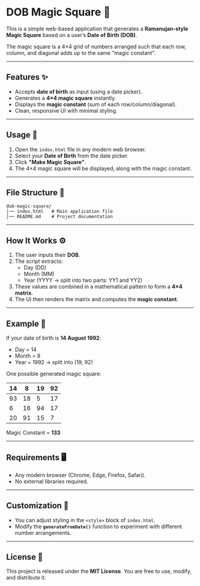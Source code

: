 # DOB Magic Square 🎲

This is a simple web-based application that generates a **Ramanujan-style Magic Square** based on a user’s **Date of Birth (DOB)**.

The magic square is a 4×4 grid of numbers arranged such that each row, column, and diagonal adds up to the same "magic constant".

---

## Features ✨
- Accepts **date of birth** as input (using a date picker).
- Generates a **4×4 magic square** instantly.
- Displays the **magic constant** (sum of each row/column/diagonal).
- Clean, responsive UI with minimal styling.

---

## Usage 🚀
1. Open the `index.html` file in any modern web browser.
2. Select your **Date of Birth** from the date picker.
3. Click **"Make Magic Square"**.
4. The 4×4 magic square will be displayed, along with the magic constant.

---

## File Structure 📂
```
dob-magic-square/
│── index.html   # Main application file
│── README.md    # Project documentation
```

---

## How It Works ⚙️
1. The user inputs their **DOB**.
2. The script extracts:
   - Day (DD)
   - Month (MM)
   - Year (YYYY → split into two parts: YY1 and YY2)
3. These values are combined in a mathematical pattern to form a **4×4 matrix**.
4. The UI then renders the matrix and computes the **magic constant**.

---

## Example 📅
If your date of birth is **14 August 1992**:
- Day = 14
- Month = 8
- Year = 1992 → split into (19, 92)

One possible generated magic square:

| 14 | 8  | 19 | 92 |
|----|----|----|----|
| 93 | 18 | 5  | 17 |
| 6  | 16 | 94 | 17 |
| 20 | 91 | 15 | 7  |

Magic Constant = **133**

---

## Requirements 🖥️
- Any modern browser (Chrome, Edge, Firefox, Safari).
- No external libraries required.

---

## Customization 🎨
- You can adjust styling in the `<style>` block of `index.html`.
- Modify the **`generateFromDate()`** function to experiment with different number arrangements.

---

## License 📜
This project is released under the **MIT License**. You are free to use, modify, and distribute it.
